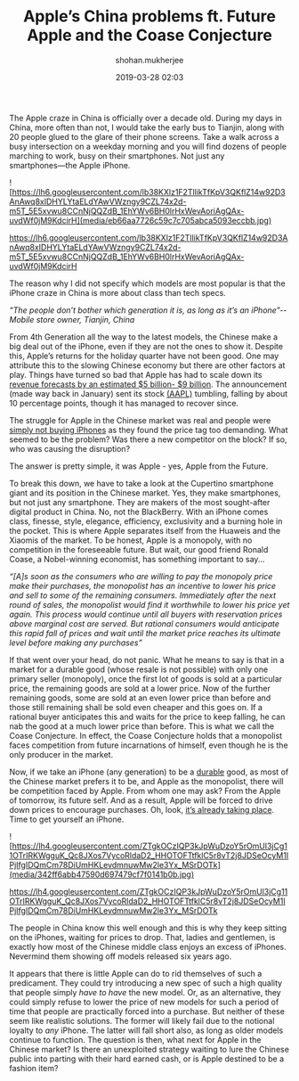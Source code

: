﻿---
layout: post
current: post
navigation: True
class: post-template

title: "Apple’s China problems ft. Future Apple and the Coase Conjecture"
author: shohan.mukherjee
cover: 
tags: economics
date: 2019-03-28 02:03
link: 
---
The Apple craze in China is officially over a decade old. During my days in
China, more often than not, I would take the early bus to Tianjin, along with 20
people glued to the glare of their phone screens. Take a walk across a busy
intersection on a weekday morning and you will find dozens of people marching to
work, busy on their smartphones. Not just any smartphones―the Apple iPhone.

![https://lh6.googleusercontent.com/lb38KXlz1F2TllikTfKpV3QKflZ14w92D3AnAwq8xIDHYLYtaELdYAwVWzngy9CZL74x2d-m5T_5E5xvwu8CCnNjQQZdB_1EhYWv6BH0lrHxWevAoriAgQAx-uvdWf0jM9KdcirH](media/eb66aa7726c59c7c705abca5093eccbb.jpg)

https://lh6.googleusercontent.com/lb38KXlz1F2TllikTfKpV3QKflZ14w92D3AnAwq8xIDHYLYtaELdYAwVWzngy9CZL74x2d-m5T_5E5xvwu8CCnNjQQZdB_1EhYWv6BH0lrHxWevAoriAgQAx-uvdWf0jM9KdcirH

The reason why I did not specify which models are most popular is that the
iPhone craze in China is more about class than tech specs.

*“The people don’t bother which generation it is, as long as it’s an iPhone”--
Mobile store owner, Tianjin, China*

From 4th Generation all the way to the latest models, the Chinese make a big
deal out of the iPhone, even if they are not the ones to show it. Despite this,
Apple’s returns for the holiday quarter have not been good. One may attribute
this to the slowing Chinese economy but there are other factors at play. Things
have turned so bad that Apple has had to scale down its [revenue forecasts by an
estimated \$5 billion- \$9
billion](https://www.investors.com/news/apple-chinese-iphones-demand-revenue/).
The announcement (made way back in January) sent its stock
[(AAPL)](https://finance.yahoo.com/quote/aapl/) tumbling, falling by about 10
percentage points, though it has managed to recover since.

The struggle for Apple in the Chinese market was real and people were [simply
not buying iPhones](https://www.apnews.com/e0a2c907669c4821814763035b562c55) as
they found the price tag too demanding. What seemed to be the problem? Was there
a new competitor on the block? If so, who was causing the disruption?

The answer is pretty simple, it was Apple - yes, Apple from the Future.

To break this down, we have to take a look at the Cupertino smartphone giant and
its position in the Chinese market. Yes, they make smartphones, but not just any
smartphone. They are makers of the most sought-after digital product in China.
No, not the BlackBerry. With an iPhone comes class, finesse, style, elegance,
efficiency, exclusivity and a burning hole in the pocket. This is where Apple
separates itself from the Huaweis and the Xiaomis of the market. To be honest,
Apple is a monopoly, with no competition in the foreseeable future. But wait,
our good friend Ronald Coase, a Nobel-winning economist, has something important
to say...

*“[A]s soon as the consumers who are willing to pay the monopoly price make
their purchases, the monopolist has an incentive to lower his price and sell to
some of the remaining consumers. Immediately after the next round of sales, the
monopolist would find it worthwhile to lower his price yet again. This process
would continue until all buyers with reservation prices above marginal cost are
served. But rational consumers would anticipate this rapid fall of prices and
wait until the market price reaches its ultimate level before making any
purchases”*

If that went over your head, do not panic. What he means to say is that in a
market for a durable good (whose resale is not possible) with only one primary
seller (monopoly), once the first lot of goods is sold at a particular price,
the remaining goods are sold at a lower price. Now of the further remaining
goods, some are sold at an even lower price than before and those still
remaining shall be sold even cheaper and this goes on. If a rational buyer
anticipates this and waits for the price to keep falling, he can nab the good at
a much lower price than before. This is what we call the Coase Conjecture. In
effect, the Coase Conjecture holds that a monopolist faces competition from
future incarnations of himself, even though he is the only producer in the
market.

Now, if we take an iPhone (any generation) to be a
[durable](https://bgr.com/2018/05/28/iphone-x-vs-iphone-7-case-screen-scratches/)
good, as most of the Chinese market prefers it to be, and Apple as the
monopolist, there will be competition faced by Apple. From whom one may ask?
From the Apple of tomorrow, its future self. And as a result, Apple will be
forced to drive down prices to encourage purchases. Oh, look, [it’s already
taking
place](https://www.notebookcheck.net/Apple-cuts-iPhone-8-and-XR-prices-in-China-by-20-percent.394146.0.html).
Time to get yourself an iPhone.

![https://lh4.googleusercontent.com/ZTgkOCzIQP3kJpWuDzoY5rOmUl3jCg11OTrIRKWgguK_Qc8JXos7VycoRldaD2_HHOTOFTtfklC5r8vT2j8JDSeOcyM1IPjIfgIDQmCm78DiUmHKLevdmnuwMw2le3Yx_MSrDOTk](media/342ff6abb47590d697479cf7f0141b0b.jpg)

https://lh4.googleusercontent.com/ZTgkOCzIQP3kJpWuDzoY5rOmUl3jCg11OTrIRKWgguK_Qc8JXos7VycoRldaD2_HHOTOFTtfklC5r8vT2j8JDSeOcyM1IPjIfgIDQmCm78DiUmHKLevdmnuwMw2le3Yx_MSrDOTk

The people in China know this well enough and this is why they keep sitting on
the iPhones, waiting for prices to drop. That, ladies and gentlemen, is exactly
how most of the Chinese middle class enjoys an excess of iPhones. Nevermind them
showing off models released six years ago.

It appears that there is little Apple can do to rid themselves of such a
predicament. They could try introducing a new spec of such a high quality that
people simply *have to have* the new model. Or, as an alternative, they could
simply refuse to lower the price of new models for such a period of time that
people are practically forced into a purchase. But neither of these seem like
realistic solutions. The former will likely fail due to the notional loyalty to
*any* iPhone. The latter will fall short also, as long as older models continue
to function. The question is then, what next for Apple in the Chinese market? Is
there an unexploited strategy waiting to lure the Chinese public into parting
with their hard earned cash, or is Apple destined to be a fashion item?
